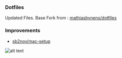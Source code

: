 ### Dotfiles

Updated Files. Base Fork from : [mathiasbynens/dotfiles](https://github.com/mathiasbynens/dotfiles)

### Improvements
- [sb2nov/mac-setup](https://github.com/sb2nov/mac-setup)

![alt text](https://raw.githubusercontent.com/denzelwamburu/dotfiles/master/screen.png)



